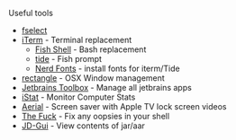 Useful tools
* [fselect](https://github.com/jhspetersson/fselect)
* [iTerm](https://iterm2.com/) - Terminal replacement
  * [Fish Shell](https://fishshell.com/) - Bash replacement
  * [tide](https://github.com/IlanCosman/tide) - Fish prompt
  * [Nerd Fonts](https://github.com/ryanoasis/nerd-fonts#option-4-homebrew-fonts) - install fonts for iterm/Tide
* [rectangle](https://rectangleapp.com/) - OSX Window management
* [Jetbrains Toolbox](https://www.jetbrains.com/toolbox-app/) - Manage all jetbrains apps
* [iStat](https://bjango.com/mac/istatmenus/) - Monitor Computer Stats
* [Aerial](https://aerialscreensaver.github.io/) - Screen saver with Apple TV lock screen videos
* [The Fuck](https://github.com/nvbn/thefuck) - Fix any oopsies in your shell
* [JD-Gui](http://java-decompiler.github.io/) - View contents of jar/aar

